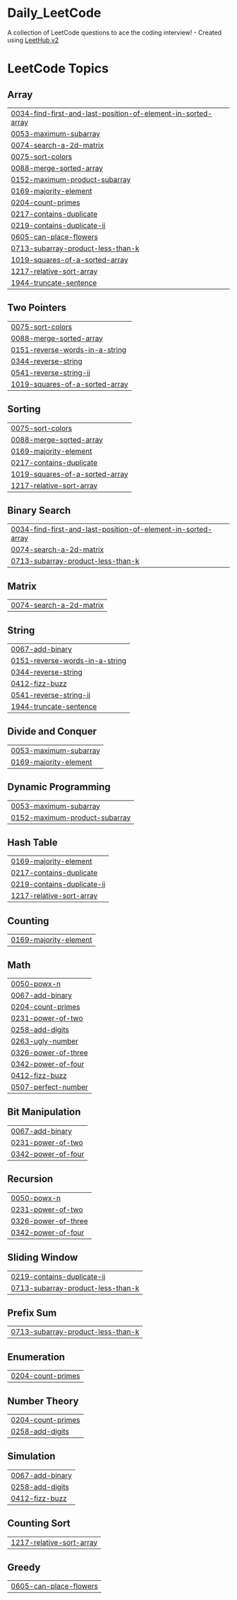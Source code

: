 # Daily_LeetCode
A collection of LeetCode questions to ace the coding interview! - Created using [LeetHub v2](https://github.com/arunbhardwaj/LeetHub-2.0)

<!---LeetCode Topics Start-->
# LeetCode Topics
## Array
|  |
| ------- |
| [0034-find-first-and-last-position-of-element-in-sorted-array](https://github.com/pravin4422/Daily_LeetCode/tree/master/0034-find-first-and-last-position-of-element-in-sorted-array) |
| [0053-maximum-subarray](https://github.com/pravin4422/Daily_LeetCode/tree/master/0053-maximum-subarray) |
| [0074-search-a-2d-matrix](https://github.com/pravin4422/Daily_LeetCode/tree/master/0074-search-a-2d-matrix) |
| [0075-sort-colors](https://github.com/pravin4422/Daily_LeetCode/tree/master/0075-sort-colors) |
| [0088-merge-sorted-array](https://github.com/pravin4422/Daily_LeetCode/tree/master/0088-merge-sorted-array) |
| [0152-maximum-product-subarray](https://github.com/pravin4422/Daily_LeetCode/tree/master/0152-maximum-product-subarray) |
| [0169-majority-element](https://github.com/pravin4422/Daily_LeetCode/tree/master/0169-majority-element) |
| [0204-count-primes](https://github.com/pravin4422/Daily_LeetCode/tree/master/0204-count-primes) |
| [0217-contains-duplicate](https://github.com/pravin4422/Daily_LeetCode/tree/master/0217-contains-duplicate) |
| [0219-contains-duplicate-ii](https://github.com/pravin4422/Daily_LeetCode/tree/master/0219-contains-duplicate-ii) |
| [0605-can-place-flowers](https://github.com/pravin4422/Daily_LeetCode/tree/master/0605-can-place-flowers) |
| [0713-subarray-product-less-than-k](https://github.com/pravin4422/Daily_LeetCode/tree/master/0713-subarray-product-less-than-k) |
| [1019-squares-of-a-sorted-array](https://github.com/pravin4422/Daily_LeetCode/tree/master/1019-squares-of-a-sorted-array) |
| [1217-relative-sort-array](https://github.com/pravin4422/Daily_LeetCode/tree/master/1217-relative-sort-array) |
| [1944-truncate-sentence](https://github.com/pravin4422/Daily_LeetCode/tree/master/1944-truncate-sentence) |
## Two Pointers
|  |
| ------- |
| [0075-sort-colors](https://github.com/pravin4422/Daily_LeetCode/tree/master/0075-sort-colors) |
| [0088-merge-sorted-array](https://github.com/pravin4422/Daily_LeetCode/tree/master/0088-merge-sorted-array) |
| [0151-reverse-words-in-a-string](https://github.com/pravin4422/Daily_LeetCode/tree/master/0151-reverse-words-in-a-string) |
| [0344-reverse-string](https://github.com/pravin4422/Daily_LeetCode/tree/master/0344-reverse-string) |
| [0541-reverse-string-ii](https://github.com/pravin4422/Daily_LeetCode/tree/master/0541-reverse-string-ii) |
| [1019-squares-of-a-sorted-array](https://github.com/pravin4422/Daily_LeetCode/tree/master/1019-squares-of-a-sorted-array) |
## Sorting
|  |
| ------- |
| [0075-sort-colors](https://github.com/pravin4422/Daily_LeetCode/tree/master/0075-sort-colors) |
| [0088-merge-sorted-array](https://github.com/pravin4422/Daily_LeetCode/tree/master/0088-merge-sorted-array) |
| [0169-majority-element](https://github.com/pravin4422/Daily_LeetCode/tree/master/0169-majority-element) |
| [0217-contains-duplicate](https://github.com/pravin4422/Daily_LeetCode/tree/master/0217-contains-duplicate) |
| [1019-squares-of-a-sorted-array](https://github.com/pravin4422/Daily_LeetCode/tree/master/1019-squares-of-a-sorted-array) |
| [1217-relative-sort-array](https://github.com/pravin4422/Daily_LeetCode/tree/master/1217-relative-sort-array) |
## Binary Search
|  |
| ------- |
| [0034-find-first-and-last-position-of-element-in-sorted-array](https://github.com/pravin4422/Daily_LeetCode/tree/master/0034-find-first-and-last-position-of-element-in-sorted-array) |
| [0074-search-a-2d-matrix](https://github.com/pravin4422/Daily_LeetCode/tree/master/0074-search-a-2d-matrix) |
| [0713-subarray-product-less-than-k](https://github.com/pravin4422/Daily_LeetCode/tree/master/0713-subarray-product-less-than-k) |
## Matrix
|  |
| ------- |
| [0074-search-a-2d-matrix](https://github.com/pravin4422/Daily_LeetCode/tree/master/0074-search-a-2d-matrix) |
## String
|  |
| ------- |
| [0067-add-binary](https://github.com/pravin4422/Daily_LeetCode/tree/master/0067-add-binary) |
| [0151-reverse-words-in-a-string](https://github.com/pravin4422/Daily_LeetCode/tree/master/0151-reverse-words-in-a-string) |
| [0344-reverse-string](https://github.com/pravin4422/Daily_LeetCode/tree/master/0344-reverse-string) |
| [0412-fizz-buzz](https://github.com/pravin4422/Daily_LeetCode/tree/master/0412-fizz-buzz) |
| [0541-reverse-string-ii](https://github.com/pravin4422/Daily_LeetCode/tree/master/0541-reverse-string-ii) |
| [1944-truncate-sentence](https://github.com/pravin4422/Daily_LeetCode/tree/master/1944-truncate-sentence) |
## Divide and Conquer
|  |
| ------- |
| [0053-maximum-subarray](https://github.com/pravin4422/Daily_LeetCode/tree/master/0053-maximum-subarray) |
| [0169-majority-element](https://github.com/pravin4422/Daily_LeetCode/tree/master/0169-majority-element) |
## Dynamic Programming
|  |
| ------- |
| [0053-maximum-subarray](https://github.com/pravin4422/Daily_LeetCode/tree/master/0053-maximum-subarray) |
| [0152-maximum-product-subarray](https://github.com/pravin4422/Daily_LeetCode/tree/master/0152-maximum-product-subarray) |
## Hash Table
|  |
| ------- |
| [0169-majority-element](https://github.com/pravin4422/Daily_LeetCode/tree/master/0169-majority-element) |
| [0217-contains-duplicate](https://github.com/pravin4422/Daily_LeetCode/tree/master/0217-contains-duplicate) |
| [0219-contains-duplicate-ii](https://github.com/pravin4422/Daily_LeetCode/tree/master/0219-contains-duplicate-ii) |
| [1217-relative-sort-array](https://github.com/pravin4422/Daily_LeetCode/tree/master/1217-relative-sort-array) |
## Counting
|  |
| ------- |
| [0169-majority-element](https://github.com/pravin4422/Daily_LeetCode/tree/master/0169-majority-element) |
## Math
|  |
| ------- |
| [0050-powx-n](https://github.com/pravin4422/Daily_LeetCode/tree/master/0050-powx-n) |
| [0067-add-binary](https://github.com/pravin4422/Daily_LeetCode/tree/master/0067-add-binary) |
| [0204-count-primes](https://github.com/pravin4422/Daily_LeetCode/tree/master/0204-count-primes) |
| [0231-power-of-two](https://github.com/pravin4422/Daily_LeetCode/tree/master/0231-power-of-two) |
| [0258-add-digits](https://github.com/pravin4422/Daily_LeetCode/tree/master/0258-add-digits) |
| [0263-ugly-number](https://github.com/pravin4422/Daily_LeetCode/tree/master/0263-ugly-number) |
| [0326-power-of-three](https://github.com/pravin4422/Daily_LeetCode/tree/master/0326-power-of-three) |
| [0342-power-of-four](https://github.com/pravin4422/Daily_LeetCode/tree/master/0342-power-of-four) |
| [0412-fizz-buzz](https://github.com/pravin4422/Daily_LeetCode/tree/master/0412-fizz-buzz) |
| [0507-perfect-number](https://github.com/pravin4422/Daily_LeetCode/tree/master/0507-perfect-number) |
## Bit Manipulation
|  |
| ------- |
| [0067-add-binary](https://github.com/pravin4422/Daily_LeetCode/tree/master/0067-add-binary) |
| [0231-power-of-two](https://github.com/pravin4422/Daily_LeetCode/tree/master/0231-power-of-two) |
| [0342-power-of-four](https://github.com/pravin4422/Daily_LeetCode/tree/master/0342-power-of-four) |
## Recursion
|  |
| ------- |
| [0050-powx-n](https://github.com/pravin4422/Daily_LeetCode/tree/master/0050-powx-n) |
| [0231-power-of-two](https://github.com/pravin4422/Daily_LeetCode/tree/master/0231-power-of-two) |
| [0326-power-of-three](https://github.com/pravin4422/Daily_LeetCode/tree/master/0326-power-of-three) |
| [0342-power-of-four](https://github.com/pravin4422/Daily_LeetCode/tree/master/0342-power-of-four) |
## Sliding Window
|  |
| ------- |
| [0219-contains-duplicate-ii](https://github.com/pravin4422/Daily_LeetCode/tree/master/0219-contains-duplicate-ii) |
| [0713-subarray-product-less-than-k](https://github.com/pravin4422/Daily_LeetCode/tree/master/0713-subarray-product-less-than-k) |
## Prefix Sum
|  |
| ------- |
| [0713-subarray-product-less-than-k](https://github.com/pravin4422/Daily_LeetCode/tree/master/0713-subarray-product-less-than-k) |
## Enumeration
|  |
| ------- |
| [0204-count-primes](https://github.com/pravin4422/Daily_LeetCode/tree/master/0204-count-primes) |
## Number Theory
|  |
| ------- |
| [0204-count-primes](https://github.com/pravin4422/Daily_LeetCode/tree/master/0204-count-primes) |
| [0258-add-digits](https://github.com/pravin4422/Daily_LeetCode/tree/master/0258-add-digits) |
## Simulation
|  |
| ------- |
| [0067-add-binary](https://github.com/pravin4422/Daily_LeetCode/tree/master/0067-add-binary) |
| [0258-add-digits](https://github.com/pravin4422/Daily_LeetCode/tree/master/0258-add-digits) |
| [0412-fizz-buzz](https://github.com/pravin4422/Daily_LeetCode/tree/master/0412-fizz-buzz) |
## Counting Sort
|  |
| ------- |
| [1217-relative-sort-array](https://github.com/pravin4422/Daily_LeetCode/tree/master/1217-relative-sort-array) |
## Greedy
|  |
| ------- |
| [0605-can-place-flowers](https://github.com/pravin4422/Daily_LeetCode/tree/master/0605-can-place-flowers) |
<!---LeetCode Topics End-->
